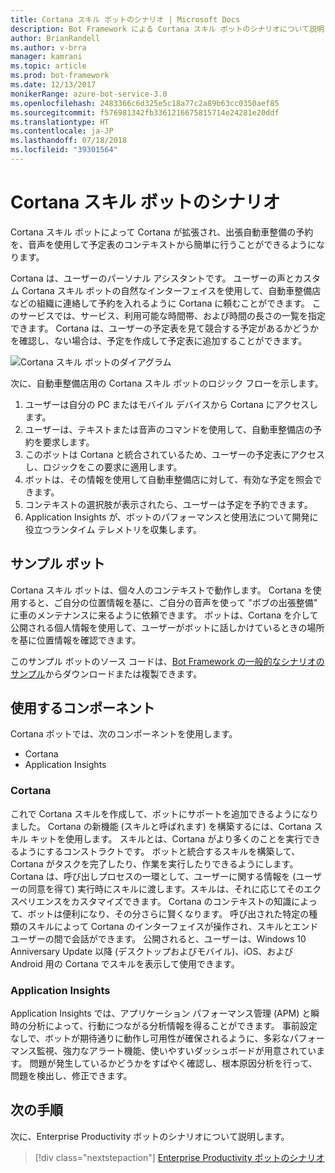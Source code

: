 ```yaml
---
title: Cortana スキル ボットのシナリオ | Microsoft Docs
description: Bot Framework による Cortana スキル ボットのシナリオについて説明します。
author: BrianRandell
ms.author: v-brra
manager: kamrani
ms.topic: article
ms.prod: bot-framework
ms.date: 12/13/2017
monikerRange: azure-bot-service-3.0
ms.openlocfilehash: 2483366c6d325e5c18a77c2a89b63cc0350aef85
ms.sourcegitcommit: f576981342fb3361216675815714e24281e20ddf
ms.translationtype: HT
ms.contentlocale: ja-JP
ms.lasthandoff: 07/18/2018
ms.locfileid: "39301564"
---
```

# <a name="cortana-skills-bot-scenario"></a>Cortana スキル ボットのシナリオ
Cortana スキル ボットによって Cortana が拡張され、出張自動車整備の予約を、音声を使用して予定表のコンテキストから簡単に行うことができるようになります。

Cortana は、ユーザーのパーソナル アシスタントです。 ユーザーの声とカスタム Cortana スキル ボットの自然なインターフェイスを使用して、自動車整備店などの組織に連絡して予約を入れるように Cortana に頼むことができます。 このサービスでは、サービス、利用可能な時間帯、および時間の長さの一覧を指定できます。 Cortana は、ユーザーの予定表を見て競合する予定があるかどうかを確認し、ない場合は、予定を作成して予定表に追加することができます。

![Cortana スキル ボットのダイアグラム](~/media/scenarios/bot-service-scenario-cortana-skill.png)

次に、自動車整備店用の Cortana スキル ボットのロジック フローを示します。

1. ユーザーは自分の PC またはモバイル デバイスから Cortana にアクセスします。
2. ユーザーは、テキストまたは音声のコマンドを使用して、自動車整備店の予約を要求します。
3. このボットは Cortana と統合されているため、ユーザーの予定表にアクセスし、ロジックをこの要求に適用します。
4. ボットは、その情報を使用して自動車整備店に対して、有効な予定を照会できます。
5. コンテキストの選択肢が表示されたら、ユーザーは予定を予約できます。
6. Application Insights が、ボットのパフォーマンスと使用法について開発に役立つランタイム テレメトリを収集します。

## <a name="sample-bot"></a>サンプル ボット
Cortana スキル ボットは、個々人のコンテキストで動作します。 Cortana を使用すると、ご自分の位置情報を基に、ご自分の音声を使って "ボブの出張整備" に車のメンテナンスに来るように依頼できます。 ボットは、Cortana を介して公開される個人情報を使用して、ユーザーがボットに話しかけているときの場所を基に位置情報を確認できます。

このサンプル ボットのソース コードは、[Bot Framework の一般的なシナリオのサンプル](https://aka.ms/bot/scenarios)からダウンロードまたは複製できます。

## <a name="components-youll-use"></a>使用するコンポーネント
Cortana ボットでは、次のコンポーネントを使用します。
-   Cortana
-   Application Insights

### <a name="cortana"></a>Cortana
これで Cortana スキルを作成して、ボットにサポートを追加できるようになりました。 Cortana の新機能 (スキルと呼ばれます) を構築するには、Cortana スキル キットを使用します。 スキルとは、Cortana がより多くのことを実行できるようにするコンストラクトです。 ボットと統合するスキルを構築して、Cortana がタスクを完了したり、作業を実行したりできるようにします。 Cortana は、呼び出しプロセスの一環として、ユーザーに関する情報を (ユーザーの同意を得て) 実行時にスキルに渡します。スキルは、それに応じてそのエクスペリエンスをカスタマイズできます。 Cortana のコンテキストの知識によって、ボットは便利になり、その分さらに賢くなります。 呼び出された特定の種類のスキルによって Cortana のインターフェイスが操作され、スキルとエンドユーザーの間で会話ができます。 公開されると、ユーザーは、Windows 10 Anniversary Update 以降 (デスクトップおよびモバイル)、iOS、および Android 用の Cortana でスキルを表示して使用できます。

### <a name="application-insights"></a>Application Insights
Application Insights では、アプリケーション パフォーマンス管理 (APM) と瞬時の分析によって、行動につながる分析情報を得ることができます。 事前設定なしで、ボットが期待通りに動作し可用性が確保されるように、多彩なパフォーマンス監視、強力なアラート機能、使いやすいダッシュボードが用意されています。 問題が発生しているかどうかをすばやく確認し、根本原因分析を行って、問題を検出し、修正できます。

## <a name="next-steps"></a>次の手順
次に、Enterprise Productivity ボットのシナリオについて説明します。

> [!div class="nextstepaction"]
> [Enterprise Productivity ボットのシナリオ](bot-service-scenario-enterprise-productivity.md)
